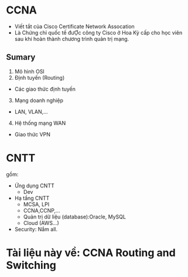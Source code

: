 # CCNA

- Viết tắt của Cisco Certificate Network Assocation
- Là Chứng chỉ quốc tế đưỢc công ty Cisco ở Hoa Kỳ cấp cho học viên sau khi hoàn thành chương trình quản trị mạng.

## Sumary
1. Mô hình OSI
2. Định tuyến (Routing)
- Các giao thức định tuyến
3. Mạng doanh nghiệp
- LAN, VLAN,...
4. Hệ thống mạng WAN
- Giao thức VPN


# CNTT
gồm:
- Ứng dụng CNTT
  - Dev
- Hạ tầng CNTT
  - MCSA, LPI
  - CCNA,CCNP,...
  - Quản trị dữ liệu (database):Oracle, MySQL
  - Cloud (AWS...)
- Security: Nắm all.

# Tài liệu này về: CCNA Routing and Switching